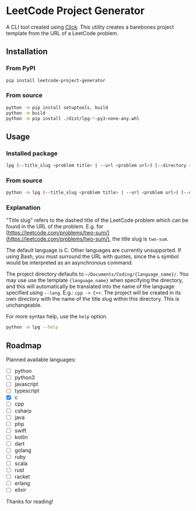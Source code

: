 # LeetCode Project Generator

A CLI tool created using [Click](https://click.palletsprojects.com/en/8.1.x/).
This utility creates a barebones project template from the URL of a LeetCode problem.

## Installation

### From PyPI

```sh
pip install leetcode-project-generator
```

### From source

```sh
python -m pip install setuptools, build
python -m build
python -m pip install ./dist/lpg-*-py3-none-any.whl
```

## Usage

### Installed package

```sh
lpg (--title_slug <problem title> | --url <problem url>) [--directory <project directory>] [--lang <language>] [--force] [--git-init]
```

### From source

```sh
python -m lpg (--title_slug <problem title> | --url <problem url>) [--directory <project directory>] [--lang <language>] [--force] [--git-init]
```

### Explanation

"Title slug" refers to the dashed title of the LeetCode problem which can be found in the URL of the problem.
E.g. for [https://leetcode.com/problems/two-sum/](https://leetcode.com/problems/two-sum/), the title slug is `two-sum`.

The default language is C. Other languages are currently unsupported.
If using Bash, you must surround the URL with quotes, since the `&` symbol would be interpreted as an asynchronous command.

The project directory defaults to `~/Documents/Coding/{language_name}/`. You may use use the template `{language_name}` when specifying the directory, and this will automatically be translated into the name of the language specified using `--lang`. E.g.: `cpp -> C++`.
The project will be created in its own directory with the name of the title slug within this directory. This is unchangeable.

For more syntax help, use the `help` option.

```sh
python -m lpg --help
```

## Roadmap

Planned available languages:

- [ ] python
- [ ] python3
- [ ] javascript
- [ ] typescript
- [x] c
- [ ] cpp
- [ ] csharp
- [ ] java
- [ ] php
- [ ] swift
- [ ] kotlin
- [ ] dart
- [ ] golang
- [ ] ruby
- [ ] scala
- [ ] rust
- [ ] racket
- [ ] erlang
- [ ] elixir

Thanks for reading!
